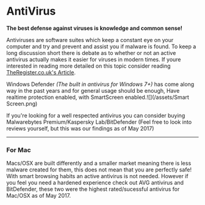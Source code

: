 # **AntiVirus**

**The best defense against viruses is knowledge and common sense!**

Antiviruses are software suites which keep a constant eye on your computer and try and prevent and assist you if malware is found. To keep a long discussion short there is debate as to whether or not an active antivirus actually makes it easier for viruses in modern times. If youre interested in reading more detailed on this topic consider reading [TheRegister.co.uk's Article](https://www.theregister.co.uk/2017/01/27/gag_free_ex_mozilla_dev_joins_antivirus_roasting_chorus_its_poison/).

Windows Defender _\(The built in antivirus for Windows 7+\)_ has come along way in the past years and for general usage should be enough, Have realtime protection enabled, with SmartScreen enabled.![](/assets/Smart Screen.png)

If you're looking for a well respected antivirus you can consider buying Malwarebytes Premium/Kaspersky Lab/BitDefender \(Feel free to look into reviews yourself, but this was our findings as of May 2017\)

---

### For Mac

Macs/OSX are built differently and a smaller market meaning there is less malware created for them, this does not mean that you are perfectly safe! With smart browsing habits an active antivirus is not needed. However if you feel you need a hardened experience check out AVG antivirus and BitDefender, these two were the highest rated/sucessful antivirus  for Mac/OSX as of May 2017.

# 



